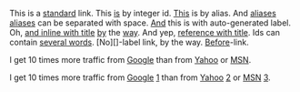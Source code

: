 [before]: https://before.com

This is a [standard](http://link.com) link. This [is][7] by integer id. [This][this] is by alias. And [aliases] [aliases] can be separated with space.
[And][] this is with auto-generated label. Oh, [and inline with title](http://inline-title.org "Inline-Title") [by][] the [way][].
And yep, [reference with title][15]. Ids can contain [several words][]. [No][]-label link, by the way. [Before]-link.

[7]: http://is.com
[this]: http://this.com
[aliases]: /aliases
[and]: http://and.com
[15]: http://ref-title.org "Ref-Title"
[by]: <http://ref-title.org> 'Ref-Title'
[way]: http://ref-title.org (Ref-Title)
[several words]: http://several-words.com
   "And a lot of text here"


I get 10 times more traffic from [Google][] than from
[Yahoo][] or [MSN][].

  [google]: http://google.com/        "Google"
  [yahoo]:  http://search.yahoo.com/  "Yahoo Search"
  [msn]:    http://search.msn.com/    "MSN Search"


I get 10 times more traffic from [Google] [1] than from
[Yahoo] [2] or [MSN] [3].

  [1]: http://google.com/        "Google"
  [2]: http://search.yahoo.com/  "Yahoo Search"
  [3]: http://search.msn.com/    "MSN Search"

